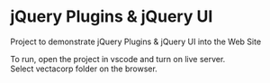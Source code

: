 # jQuery Plugins & jQuery UI

Project to demonstrate jQuery Plugins & jQuery UI into the Web Site

To run, open the project in vscode and turn on live server.  
Select vectacorp folder on the browser. 
